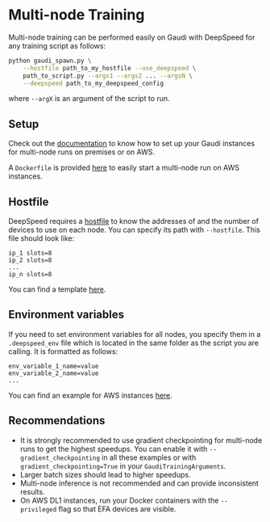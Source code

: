 # Multi-node Training

Multi-node training can be performed easily on Gaudi with DeepSpeed for any training script as follows:
```bash
python gaudi_spawn.py \
    --hostfile path_to_my_hostfile --use_deepspeed \
    path_to_script.py --args1 --args2 ... --argsN \
    --deepspeed path_to_my_deepspeed_config
```
where `--argX` is an argument of the script to run.

## Setup

Check out the [documentation](path_to_doc) to know how to set up your Gaudi instances for multi-node runs on premises or on AWS.

A `Dockerfile` is provided [here](path_to_dockerfile) to easily start a multi-node run on AWS instances.


## Hostfile

DeepSpeed requires a [hostfile](https://www.deepspeed.ai/getting-started/#resource-configuration-multi-node) to know the addresses of and the number of devices to use on each node. You can specify its path with `--hostfile`. This file should look like:
```
ip_1 slots=8
ip_2 slots=8
...
ip_n slots=8
```

You can find a template [here](path_to_hotfile).


## Environment variables

If you need to set environment variables for all nodes, you specify them in a `.deepspeed_env` file which is located in the same folder as the script you are calling. It is formatted as follows:
```
env_variable_1_name=value
env_variable_2_name=value
...
```

You can find an example for AWS instances [here](path_to_deepspeed_env).


## Recommendations

- It is strongly recommended to use gradient checkpointing for multi-node runs to get the highest speedups. You can enable it with `--gradient_checkpointing` in all these examples or with `gradient_checkpointing=True` in your `GaudiTrainingArguments`.
- Larger batch sizes should lead to higher speedups.
- Multi-node inference is not recommended and can provide inconsistent results.
- On AWS DL1 instances, run your Docker containers with the `--privileged` flag so that EFA devices are visible.
